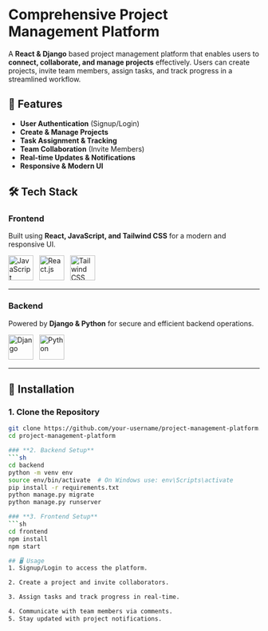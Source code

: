 # Comprehensive Project Management Platform

A **React & Django** based project management platform that enables users to **connect, collaborate, and manage projects** effectively. Users can create projects, invite team members, assign tasks, and track progress in a streamlined workflow.  

## 🚀 Features  
- **User Authentication** (Signup/Login)  
- **Create & Manage Projects**  
- **Task Assignment & Tracking**  
- **Team Collaboration** (Invite Members)  
- **Real-time Updates & Notifications**  
- **Responsive & Modern UI**  

## 🛠️ Tech Stack  

### **Frontend**  
Built using **React, JavaScript, and Tailwind CSS** for a modern and responsive UI.  

<img src="https://cdn.jsdelivr.net/npm/programming-languages-logos/src/javascript/javascript.png" alt="JavaScript" width="50" height="50"> &nbsp;
<img src="https://upload.wikimedia.org/wikipedia/commons/a/a7/React-icon.svg" alt="React.js" width="50" height="50"> &nbsp;
<img src="https://upload.wikimedia.org/wikipedia/commons/d/d5/Tailwind_CSS_Logo.svg" alt="Tailwind CSS" width="50" height="50"> &nbsp;

---

### **Backend**  
Powered by **Django & Python** for secure and efficient backend operations.  

<img src="https://upload.wikimedia.org/wikipedia/commons/7/75/Django_logo.svg" alt="Django" width="50" height="50"> &nbsp;
<img src="https://upload.wikimedia.org/wikipedia/commons/c/c3/Python-logo-notext.svg" alt="Python" width="50" height="50"> &nbsp;

---

## 🔧 Installation  

### **1. Clone the Repository**  
```sh
git clone https://github.com/your-username/project-management-platform.git
cd project-management-platform

### **2. Backend Setup**
```sh
cd backend
python -m venv env
source env/bin/activate  # On Windows use: env\Scripts\activate
pip install -r requirements.txt
python manage.py migrate
python manage.py runserver

### **3. Frontend Setup**
```sh
cd frontend
npm install
npm start

## 🖥️ Usage
1. Signup/Login to access the platform.

2. Create a project and invite collaborators.

3. Assign tasks and track progress in real-time.

4. Communicate with team members via comments.
5. Stay updated with project notifications.


